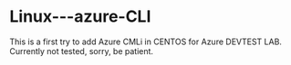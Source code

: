 # Linux---azure-CLI
This is a first try to add Azure CMLi in CENTOS for Azure DEVTEST LAB.
Currently not tested, sorry, be patient.

